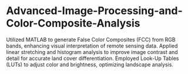 # Advanced-Image-Processing-and-Color-Composite-Analysis
Utilized MATLAB to generate False Color Composites (FCC) from RGB bands, enhancing visual interpretation of remote sensing data. Applied linear stretching and histogram analysis to improve image contrast and detail for accurate land cover differentiation. Employed Look-Up Tables (LUTs) to adjust color and brightness, optimizing landscape analysis.
